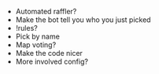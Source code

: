 * Automated raffler?
* Make the bot tell you who you just picked
* !rules?
* Pick by name
* Map voting?
* Make the code nicer
* More involved config?
